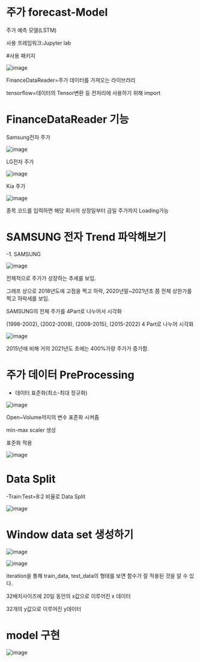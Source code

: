 # 주가 forecast-Model

주가 예측 모델(LSTM)

사용 프레임워크:Jupyter lab

#사용 패키지

![image](https://user-images.githubusercontent.com/104436260/209777192-fea91ce3-5ec3-4818-a932-668fff671a6a.png)

FinanceDataReader=주가 데이터를 가져오는 라이브러리

tensorflow=데이터의 Tensor변환 등 전처리에 사용하기 위해 import

# FinanceDataReader 기능

Samsung전자 주가

![image](https://user-images.githubusercontent.com/104436260/209778000-92a0b0a6-b92d-4930-873b-350966ef557b.png)

LG전자 주가

![image](https://user-images.githubusercontent.com/104436260/209778083-3d51e2fe-b7ea-4d7e-9059-8b755af46cb6.png)

Kia 주가

![image](https://user-images.githubusercontent.com/104436260/209778117-84ccefc7-1068-4537-ba68-c2cb5003c930.png)

종목 코드를 입력하면 해당 회사의 상장일부터 금일 주가까지 Loading가능

# SAMSUNG 전자 Trend 파악해보기

-1. SAMSUNG

![image](https://user-images.githubusercontent.com/104436260/209778563-d04a9434-ca74-4b23-97ba-740901f6778c.png)

전체적으로 주가가 성장하는 추세를 보임.

그래프 상으로 2018년도에 고점을 찍고 하락, 2020년말~2021년초 쯤 전체 상한가를 찍고 하락세를 보임.

SAMSUNG의 전체 주가를 4Part로 나누어서 시각화

(1998-2002), (2002-2008), (2008-2015), (2015-2022) 4 Part로 나누어 시각화

![image](https://user-images.githubusercontent.com/104436260/209779297-b1375355-ccd4-4cae-b2b9-a0f1f9c8ea7d.png)

2015년에 비해 거의 2021년도 초에는 400%가량 주가가 증가함.

# 주가 데이터 PreProcessing

- 데이터 표준화(최소-최대 정규화)

![image](https://user-images.githubusercontent.com/104436260/209780124-348d8a5b-212c-4153-a425-92ff39a0d3e1.png)

Open~Volume까지의 변수 표준화 시켜줌

min-max scaler 생성

표준화 적용

![image](https://user-images.githubusercontent.com/104436260/209889092-038f6911-4e77-4f35-9b6c-9a45c00c43a6.png)

# Data Split

-Train:Test=8:2 비율로 Data Split

![image](https://user-images.githubusercontent.com/104436260/209889323-efb3d7b2-4dfa-4a4a-86ac-b3557d435b15.png)

# Window data set 생성하기

![image](https://user-images.githubusercontent.com/104436260/209889455-78bf1228-d658-40fa-9602-742c07df9b75.png)

![image](https://user-images.githubusercontent.com/104436260/209890017-e104c484-5fe4-48a6-9967-0fe9d2ef32c2.png)

iteration을 통해 train_data, test_data의 형태를 보면 함수가 잘 적용된 것을 알 수 있다.

32배치사이즈에 20일 동안의 x값으로 이루어진 x 데이터

32개의 y값으로 이루어진 y데이터

# model 구현

![image](https://user-images.githubusercontent.com/104436260/209890952-8809ec8c-e6a2-49e5-a322-e3edc115b456.png)



